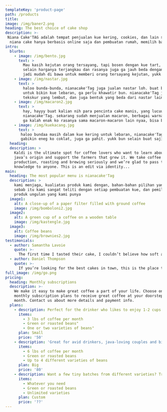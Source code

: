 ```yaml
---
templateKey: 'product-page'
path: /products
title: 
image: /img/baner2.png
heading: The best choice of cake shop
description: >-
 Niana Cake'TAG adalah tempat penjualan kue kering, cookies, dan lain sebagainya.
  niana cake hanya berbasis online saja dan pembuatan rumah, memilih bahan yang terbaik, bagus, dan sehat. 
intro:
  blurbs:
    - image: /img/bento.jpg
      text: >
        Mau kasih kejutan orang tersayang, tapi bosen dengan kue tart, kalian bisa coba bento cake ini lohhh...
        selain harganya terjangkau dan rasanya juga ga jauh beda dengan kue tart, ukurannya yang mini
        jadi mudah di bawa untuk memberi orang tersayang kejutan, yukk bisa langsung order.
    - image: /img/nastar.jpg
      text: >
        haloo bunda-bunda, nianacake'Tag juga jualan nastar loh. buat bunda-bunda yang belom ada waktu ni
        untuk bikin kue lebaran, ga perlu khawatir bun. nianacake'Tag jugaa ada ko, dengan bahan pilihan dan
        tekskur yang lembut, dan juga bentuk yang beda dari nastar lain nya, yuk bun bisa langsung order aja.
    - image: /img/macaron2.jpg
      text: >
        hay, hayyy buat kalian nih para pencinta cake manis, yang lucuu 
        nianacake'Tag. sekarang sudah menjualan macaron, berbagai warna dan bentuk yang lucu-lucu 
        ga kalah enak ko rasanya sama macaron-macaron lain nyaa, bisa buat teman ngemil,dan nonton flim best. yukk besti boleh langsung order.
    - image: /img/kuekacang.jpg
      text: >
       haloo bundaa masih dalam kue kering untuk lebaran, nianacake'Tag juga ada nih kue kacang, yang gurih dan nyoklat
       gabikin eneg ko coklat, juga ga pahit. yukk bun selain buat sajian lebaran, kue kacang ini juga enak ko buat hidangan bersama kopi, lagi kumpul temen-temen, ataupun arisann, udah bun tunggu apalagi, boleh langsung order bun.
  heading: 
  description: >
    Kaldi is the ultimate spot for coffee lovers who want to learn about their
    java’s origin and support the farmers that grew it. We take coffee
    production, roasting and brewing seriously and we’re glad to pass that
    knowledge to anyone. This is an edit via identity...
main:
  heading: The most popular menu is nianacake'Tag
  description: >
    kami menjaga, kualiatas produk kami dengan, bahan-bahan pilihan yang baik dan sehat, serta kami selalu sterilisasi alat pembuatan kue kami, agar kualitas produk kami terjaga dengan baik, serta menjaga kepercayaan customer.
    sebab itu kami sangat teliti dengan setiap pembuatan kue, dan pemilihan barang yang baik, dan berikut adalah beberapa
    produk ungulan yang kami punya 
  image1:
    alt: A close-up of a paper filter filled with ground coffee
    image: /img/bomboloni2.jpg
  image2:
    alt: A green cup of a coffee on a wooden table
    image: /img/kastengle.jpg
  image3:
    alt: Coffee beans
    image: /img/brownies2.jpg
testimonials:
  - author: Samantha Lavoie
    quote: >-
      The first time I tasted their cake, I couldn’t believe how soft and rich the flavor was. It felt like a hug in every bite.
  - author: Daniel Thompson
    quote: >-
      If you’re looking for the best cakes in town, this is the place to go. I love how they combine creativity and quality in every slice!
full_image: /img/go.png
pricing:
  heading: Monthly subscriptions
  description: >-
    We make it easy to make great coffee a part of your life. Choose one of our
    monthly subscription plans to receive great coffee at your doorstep each
    month. Contact us about more details and payment info.
  plans:
    - description: Perfect for the drinker who likes to enjoy 1-2 cups per day.
      items:
        - 3 lbs of coffee per month
        - Green or roasted beans"
        - One or two varieties of beans"
      plan: Small
      price: '50'
    - description: 'Great for avid drinkers, java-loving couples and bigger crowds'
      items:
        - 6 lbs of coffee per month
        - Green or roasted beans
        - Up to 4 different varieties of beans
      plan: Big
      price: '80'
    - description: Want a few tiny batches from different varieties? Try our custom plan
      items:
        - Whatever you need
        - Green or roasted beans
        - Unlimited varieties
      plan: Custom
      price: '??'
---
```

